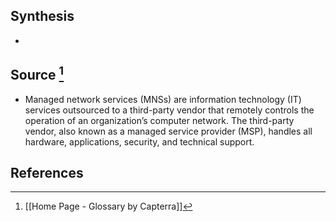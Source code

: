 ## Synthesis
- 
## Source [^1]
- Managed network services (MNSs) are information technology (IT) services outsourced to a third-party vendor that remotely controls the operation of an organization’s computer network. The third-party vendor, also known as a managed service provider (MSP), handles all hardware, applications, security, and technical support.
## References

[^1]: [[Home Page - Glossary by Capterra]]